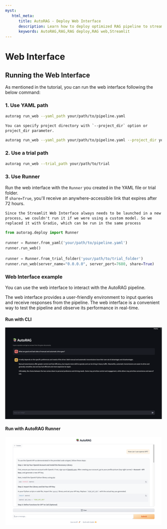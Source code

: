 ```yaml
---
myst:
   html_meta:
      title: AutoRAG - Deploy Web Interface
      description: Learn how to deploy optimized RAG pipeline to streamlit web interface in AutoRAG
      keywords: AutoRAG,RAG,RAG deploy,RAG web,Streamlit
---
```

# Web Interface

## Running the Web Interface
As mentioned in the tutorial, you can run the web interface following the below command:

### 1. Use YAML path
```bash
autorag run_web --yaml_path your/path/to/pipeline.yaml
```

```{admonition} Want to specify project folder?
You can specify project directory with `--project_dir` option or project_dir parameter.
```
```bash
autorag run_web --yaml_path your/path/to/pipeline.yaml --project_dir your/project/directory
```

### 2. Use a trial path
```bash
autorag run_web --trial_path your/path/to/trial
```

### 3. Use Runner
Run the web interface with the `Runner` you created in the YAML file or trial folder.  
If `share=True`, you'll receive an anywhere-accessible link that expires after 72 hours.
```{admonition} Why use Gradio instead of Streamlit?
Since the Streamlit Web Interface always needs to be launched in a new process, we couldn't run it if we were using a custom model. So we replaced it with Gradio, which can be run in the same process
```
```python
from autorag.deploy import Runner

runner = Runner.from_yaml('your/path/to/pipeline.yaml')
runner.run_web()

runner = Runner.from_trial_folder('your/path/to/trial_folder')
runner.run_web(server_name="0.0.0.0", server_port=7680, share=True)
```


### Web Interface example

You can use the web interface to interact with the AutoRAG pipeline.

The web interface provides a user-friendly environment to input queries and receive responses from the pipeline. The web interface is a convenient way to test the pipeline and observe its performance in real-time.

#### Run with CLI
![Web Interface](../_static/web_interface.png)


#### Run with AutoRAG Runner
![Web Interface Gradio](../_static/web_interface_gradio.png)


